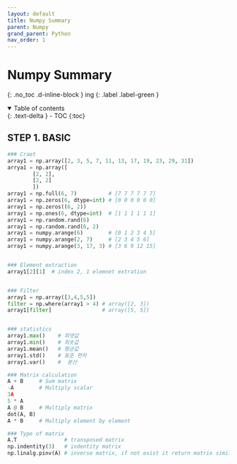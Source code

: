 ```yaml
---
layout: default
title: Numpy Summary
parent: Numpy
grand_parent: Python
nav_order: 1
---
```


# Numpy Summary
{: .no_toc .d-inline-block }
ing
{: .label .label-green }
<details open markdown="block">
  <summary>
    Table of contents
  </summary>
  {: .text-delta }
- TOC
{:toc}
</details>

<!------------------------------------ STEP ------------------------------------>
## STEP 1. BASIC

```python
### Craet
array1 = np.array([2, 3, 5, 7, 11, 13, 17, 19, 23, 29, 31])
arrya1 = np.array([
        [2, 2], 
        [2, 2]
        ])
array1 = np.full(6, 7)          # [7 7 7 7 7 7]
array1 = np.zeros(6, dtype=int) # [0 0 0 0 0 0]
array1 = np.zeros((6, 2))
array1 = np.ones(6, dtype=int)  # [1 1 1 1 1 1]
array1 = np.random.rand(6)
array1 = np.random.rand(6, 2)
array1 = numpy.arange(6)        # [0 1 2 3 4 5]
array1 = numpy.arange(2, 7)     # [2 3 4 5 6]
array1 = numpy.arange(3, 17, 3) # [3 6 9 12 15]


### Element extraction
array1[2][1]  # index 2, 1 elemnet extration


### Filter
array1 = np.array([3,4,5,5])
filter = np.where(array1 > 4) # array([2, 3])		
array1[filter]		          # array([5, 5])


### statistics
array1.max()    # 최댓값  
array1.min()    # 최솟값
array1.mean()   # 평균값
array1.std()    # 표준 편차  
array1.var()    #  분산

### Matrix calculation
A + B     # Sum matrix
-A        # Multiply scalar
3A
5 * A 
A @ B     # Multiply matrix
dot(A, B)
A * B     # Multiply element by element

### Type of matrix
A.T               # transposed matrix
np.indentity(3)   # indentity matrix
np.linalg.pinv(A) # inverse matrix, if not exist it return matrix similar to inverse matrix

```

